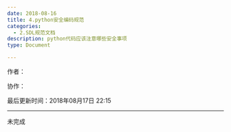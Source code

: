 ```yaml
---
date: 2018-08-16
title: 4.python安全编码规范
categories:
  - 2.SDL规范文档
description: python代码应该注意哪些安全事项
type: Document

---
```


作者：

协作：

最后更新时间：2018年08月17日 22:15

-------

未完成